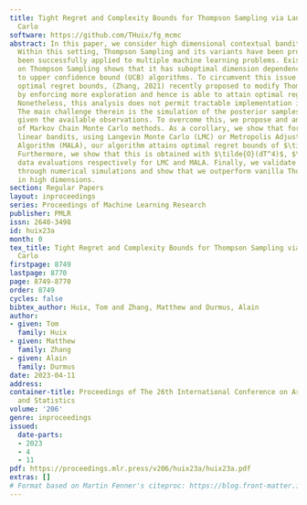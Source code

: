 ```yaml
---
title: Tight Regret and Complexity Bounds for Thompson Sampling via Langevin Monte
  Carlo
software: https://github.com/THuix/fg_mcmc
abstract: In this paper, we consider high dimensional contextual bandit problems.
  Within this setting, Thompson Sampling and its variants have been proposed and have
  been successfully applied to multiple machine learning problems. Existing theory
  on Thompson Sampling shows that it has suboptimal dimension dependency in contrast
  to upper confidence bound (UCB) algorithms. To circumvent this issue and obtain
  optimal regret bounds, (Zhang, 2021) recently proposed to modify Thompson Sampling
  by enforcing more exploration and hence is able to attain optimal regret bounds.
  Nonetheless, this analysis does not permit tractable implementation in high dimensions.
  The main challenge therein is the simulation of the posterior samples at each step
  given the available observations. To overcome this, we propose and analyze the use
  of Markov Chain Monte Carlo methods. As a corollary, we show that for contextual
  linear bandits, using Langevin Monte Carlo (LMC) or Metropolis Adjusted Langevin
  Algorithm (MALA), our algorithm attains optimal regret bounds of $\tilde{O}(d\sqrt{T})$.
  Furthermore, we show that this is obtained with $\tilde{O}(dT^4)$, $\tilde{O}(dT^2)$
  data evaluations respectively for LMC and MALA. Finally, we validate our findings
  through numerical simulations and show that we outperform vanilla Thompson sampling
  in high dimensions.
section: Regular Papers
layout: inproceedings
series: Proceedings of Machine Learning Research
publisher: PMLR
issn: 2640-3498
id: huix23a
month: 0
tex_title: Tight Regret and Complexity Bounds for Thompson Sampling via Langevin Monte
  Carlo
firstpage: 8749
lastpage: 8770
page: 8749-8770
order: 8749
cycles: false
bibtex_author: Huix, Tom and Zhang, Matthew and Durmus, Alain
author:
- given: Tom
  family: Huix
- given: Matthew
  family: Zhang
- given: Alain
  family: Durmus
date: 2023-04-11
address:
container-title: Proceedings of The 26th International Conference on Artificial Intelligence
  and Statistics
volume: '206'
genre: inproceedings
issued:
  date-parts:
  - 2023
  - 4
  - 11
pdf: https://proceedings.mlr.press/v206/huix23a/huix23a.pdf
extras: []
# Format based on Martin Fenner's citeproc: https://blog.front-matter.io/posts/citeproc-yaml-for-bibliographies/
---
```

